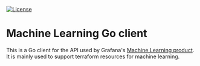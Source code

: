[![License](https://img.shields.io/github/license/grafana/machine-learning-go-client)](https://opensource.org/licenses/Apache-2.0)

Machine Learning Go client
==================================

This is a Go client for the API used by Grafana's [Machine Learning
product](https://grafana.com/docs/grafana-cloud/machine-learning/). It is
mainly used to support terraform resources for machine learning.
